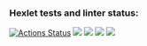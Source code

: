 ### Hexlet tests and linter status:

[![Actions Status](https://github.com/Renatius86/php-project-lvl1/workflows/hexlet-check/badge.svg)](https://github.com/Renatius86/php-project-lvl1/actions)
<a href="https://codeclimate.com/github/Renatius86/php-project-lvl1/maintainability"><img src="https://api.codeclimate.com/v1/badges/4779b2de9c8e4bfd307a/maintainability" /></a>
<a href="https://asciinema.org/a/nseoO4UIXjoTPMg2SlvFmFR61" target="_blank"><img src="https://asciinema.org/a/nseoO4UIXjoTPMg2SlvFmFR61.svg" /></a>
<a href="https://asciinema.org/a/Gt9hcQxDjO7brTLGg2JZHYjUq" target="_blank"><img src="https://asciinema.org/a/Gt9hcQxDjO7brTLGg2JZHYjUq.svg" /></a>
<a href="https://asciinema.org/a/a9eAUgYFTvVdS9UdUDGz4H7jg" target="_blank"><img src="https://asciinema.org/a/a9eAUgYFTvVdS9UdUDGz4H7jg.svg" /></a>
